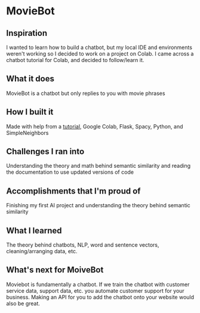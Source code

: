 # MovieBot

## Inspiration
I wanted to learn how to build a chatbot, but my local IDE and environments weren't working so I decided to work on a project on Colab. I came across a chatbot tutorial for Colab, and decided to follow/learn it.

## What it does
MovieBot is a chatbot but only replies to you with movie phrases

## How I built it
Made with help from a [tutorial](https://colab.research.google.com/drive/1XlmtcyMdPRQC6bw2HQYb3UPtVGKqUJ0a#scrollTo=8R0T0ei52FXS), Google Colab, Flask, Spacy, Python, and SimpleNeighbors

## Challenges I ran into
Understanding the theory and math behind semantic similarity and reading the documentation to use updated versions of code

## Accomplishments that I'm proud of
Finishing my first AI project and understanding the theory behind semantic similarity

## What I learned
The theory behind chatbots, NLP, word and sentence vectors, cleaning/arranging data, etc.

## What's next for MoiveBot
Moviebot is fundamentally a chatbot. If we train the chatbot with customer service data, support data, etc. you automate customer support for your business. Making an API for you to add the chatbot onto your website would also be great.
